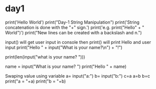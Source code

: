 # day1

print('Hello World')
print("Day-1 String Manipulation")
print('String concatenation is done with the "+" sign.')
print('e.g. print("Hello" + " World")')
print("New lines can be created with a backslash and n.")

input() will get user input in console
then print() will print Hello and user input
print("Hello " + input("What is your name?\n") + "!")

print(len(input("what is your name? ")))

name = input("What is your name? ")
print("Hello " + name)

Swaping value using variable
a= input("a:")
b= input("b:")
c=a
a=b
b=c
print("a = "+a)
print("b = "+b)
